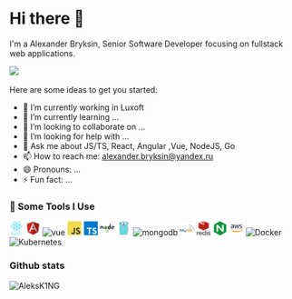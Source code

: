 # Hi there 👋

I'm a Alexander Bryksin, Senior Software Developer focusing on fullstack web applications.

<a href="https://www.linkedin.com/in/alexander-bryksin/"><img src="https://img.shields.io/badge/linkedin-%230077B5.svg?&style=for-the-badge&logo=linkedin&logoColor=white" height=25></a>

Here are some ideas to get you started:

- 🔭 I’m currently working in Luxoft
- 🌱 I’m currently learning ...
- 👯 I’m looking to collaborate on ...
- 🤔 I’m looking for help with ...
- 💬 Ask me about JS/TS, React, Angular ,Vue, NodeJS, Go
- 📫 How to reach me: alexander.bryksin@yandex.ru
- 😄 Pronouns: ...
- ⚡ Fun fact: ...

<h3>🚀 Some Tools I Use</h3>
<p align="left">
<img src="https://raw.githubusercontent.com/devicons/devicon/master/icons/react/react-original-wordmark.svg" alt="react" width="25" height="25" />
<img src="https://raw.githubusercontent.com/devicons/devicon/master/icons/angularjs/angularjs-original.svg" alt="angular-js" width="25" height="25" />
<img src="https://devicons.github.io/devicon/devicon.git/icons/vuejs/vuejs-original-wordmark.svg" alt="vue" width="25" height="25" />
<img src="https://raw.githubusercontent.com/devicons/devicon/master/icons/javascript/javascript-original.svg" alt="javascript" width="25" height="25" />
<img src="https://raw.githubusercontent.com/devicons/devicon/master/icons/typescript/typescript-original.svg" alt="typescript" width="25" height="25" />
<img src="https://raw.githubusercontent.com/devicons/devicon/master/icons/nodejs/nodejs-original-wordmark.svg" alt="nodejs" width="25" height="25" />
 <img src="https://raw.githubusercontent.com/devicons/devicon/master/icons/go/go-original.svg" alt="nginx" width="25" height="25" />
<img src="https://devicons.github.io/devicon/devicon.git/icons/mongodb/mongodb-original-wordmark.svg" alt="mongodb" width="25" height="25" />
<img src="https://raw.githubusercontent.com/devicons/devicon/master/icons/mysql/mysql-original-wordmark.svg" alt="mysql" width="25" height="25" />
<img src="https://raw.githubusercontent.com/devicons/devicon/master/icons/redis/redis-original-wordmark.svg" alt="redis" width="25" height="25" />
<img src="https://raw.githubusercontent.com/devicons/devicon/master/icons/nginx/nginx-original.svg" alt="nginx" width="25" height="25" />
<img src="https://raw.githubusercontent.com/github/explore/80688e429a7d4ef2fca1e82350fe8e3517d3494d/topics/aws/aws.png" alt="aws" width="25" height="25" />
<img src="https://devicons.github.io/devicon/devicon.git/icons/docker/docker-original-wordmark.svg" alt="Docker" width="25" height="25" />
<img src="https://www.vectorlogo.zone/logos/kubernetes/kubernetes-icon.svg" alt="Kubernetes" width="25" height="25" />
</p>

### Github stats

<img src="https://github-readme-stats.vercel.app/api?username=AleksK1NG&show_icons=true&count_private=true" alt="AleksK1NG" />
